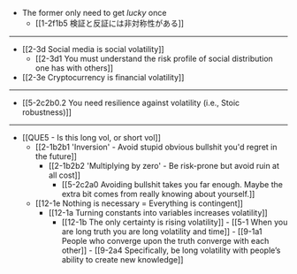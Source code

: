- The former only need to get *lucky* once
  - [[1-2f1b5 検証と反証には非対称性がある]]
---
- [[2-3d Social media is social volatility]]
  - [[2-3d1 You must understand the risk profile of social distribution one has with others]]
- [[2-3e Cryptocurrency is financial volatility]]
---
- [[5-2c2b0.2 You need resilience against volatility (i.e., Stoic robustness)]]
---
- [[QUE5 - Is this long vol, or short vol]]
  - [[2-1b2b1 'Inversion' - Avoid stupid obvious bullshit you'd regret in the future]]
    - [[2-1b2b2 'Multiplying by zero' - Be risk-prone but avoid ruin at all cost]]
      - [[5-2c2a0 Avoiding bullshit takes you far enough. Maybe the extra bit comes from really knowing about yourself.]]
  - [[12-1e Nothing is necessary = Everything is contingent]]
    - [[12-1a Turning constants into variables increases volatility]]
      - [[12-1b The only certainty is rising volatility]]
				- [[5-1 When you are long truth you are long volatility and time]]
					- [[9-1a1 People who converge upon the truth converge with each other]]
						- [[9-2a4 Specifically, be long volatility with people’s ability to create new knowledge]]
